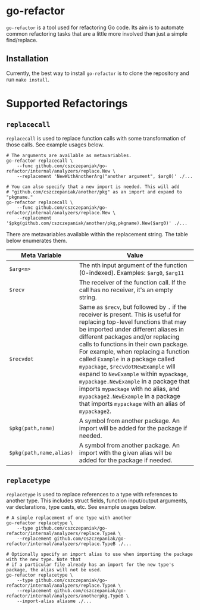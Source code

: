 # go-refactor
`go-refactor` is a tool used for refactoring Go code. Its aim is to automate common refactoring
tasks that are a little more involved than just a simple find/replace.

## Installation
Currently, the best way to install `go-refactor` is to clone the repository and run `make install`.

# Supported Refactorings

## `replacecall`
`replacecall` is used to replace function calls with some transformation of those calls. See example usages
below.

```shell
# The arguments are available as metavariables.
go-refactor replacecall \
    --func github.com/cszczepaniak/go-refactor/internal/analyzers/replace.New \
    --replacement 'NewWithAnotherArg("another argument", $arg0)' ./...

# You can also specify that a new import is needed. This will add
# "github.com/cszczepaniak/another/pkg" as an import and expand to "pkgname."
go-refactor replacecall \
    --func github.com/cszczepaniak/go-refactor/internal/analyzers/replace.New \
    --replacement '$pkg(github.com/cszczepaniak/another/pkg,pkgname).New($arg0)' ./...
```

There are metavariables available within the replacement string. The table below enumerates them.

| Meta Variable | Value |
| - | - |
| `$arg<n>` | The nth input argument of the function (0-indexed). Examples: `$arg0`, `$arg11` |
| `$recv` | The receiver of the function call. If the call has no receiver, it's an empty string. |
| `$recvdot` | Same as `$recv`, but followed by `.` if the receiver is present. This is useful for replacing top-level functions that may be imported under different aliases in different packages and/or replacing calls to functions in their own package. For example, when replacing a function called `Example` in a package called `mypackage`, `$recvdotNewExample` will expand to `NewExample` within `mypackage`, `mypackage.NewExample` in a package that imports `mypackage` with no alias, and `mypackage2.NewExample` in a package that imports `mypackage` with an alias of `mypackage2`. |
| `$pkg(path,name)` | A symbol from another package. An import will be added for the package if needed. |
| `$pkg(path,name,alias)` | A symbol from another package. An import with the given alias will be added for the package if needed. |


## `replacetype`
`replacetype` is used to replace references to a type with references to another type. This includes
struct fields, function input/output arguments, var declarations, type casts, etc. See example
usages below.

```shell
# A simple replacement of one type with another
go-refactor replacetype \
    --type github.com/cszczepaniak/go-refactor/internal/analyzers/replace.TypeA \
    --replacement github.com/cszczepaniak/go-refactor/internal/analyzers/replace.TypeB ./...

# Optionally specify an import alias to use when importing the package with the new type. Note that
# if a particular file already has an import for the new type's package, the alias will not be used.
go-refactor replacetype \
    --type github.com/cszczepaniak/go-refactor/internal/analyzers/replace.TypeA \
    --replacement github.com/cszczepaniak/go-refactor/internal/analyzers/anotherpkg.TypeB \
    --import-alias aliasme ./...
```
